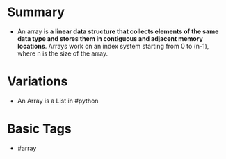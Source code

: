 # Summary
- An array is **a linear data structure that collects elements of the same data type and stores them in contiguous and adjacent memory locations**. Arrays work on an index system starting from 0 to (n-1), where n is the size of the array.

# Variations
- An Array is a List in #python 




# Basic Tags
- #array